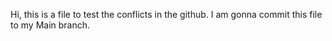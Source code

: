 Hi, this is a file to test the conflicts in the github.
I am gonna commit this file to my Main branch.